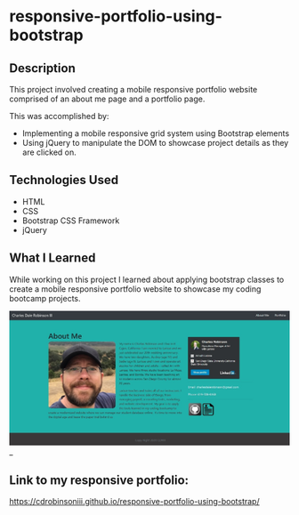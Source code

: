 # responsive-portfolio-using-bootstrap

## Description
This project involved creating a mobile responsive portfolio website comprised of an about me page and a portfolio page.

This was accomplished by: 
    <ul>
        <li>Implementing a mobile responsive grid system using Bootstrap elements</li>
        <li>Using jQuery to manipulate the DOM to showcase project details as they are clicked on.</li>
    </ul>

## Technologies Used
<ul>
    <li>HTML</li>
    <li>CSS</li>
    <li>Bootstrap CSS Framework</li>
    <li>jQuery</li>
</ul>

## What I Learned

While working on this project I learned about applying bootstrap classes to create a mobile responsive portfolio website to showcase my coding bootcamp projects. 

![Here is a screenshot of of my portfolio.](./assets/images/ScreenShot_Portfolio_v2.jpg)
_
## Link to my responsive portfolio:
https://cdrobinsoniii.github.io/responsive-portfolio-using-bootstrap/